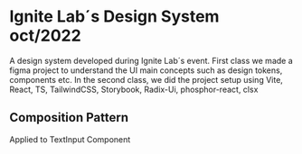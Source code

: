 # Ignite Lab´s Design System oct/2022

A design system developed during Ignite Lab´s event. First class we made a figma project to understand the UI main concepts such as design tokens, components etc. In the second class, we did the project setup using Vite, React, TS, TailwindCSS, Storybook, Radix-Ui, phosphor-react, clsx

## Composition Pattern

Applied to TextInput Component
